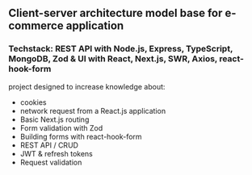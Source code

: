 <h2>
Client-server architecture model base for e-commerce application
 </h2> 
<h3>
Techstack: 
REST API with Node.js, Express, TypeScript, MongoDB, Zod &amp; UI with React, Next.js, SWR, Axios, react-hook-form
</h3>
<p>
project designed to increase knowledge about:
</p>
<ul>
  <li> cookies</li>
  <li>network request from a React.js application</li>
  <li>Basic Next.js routing</li>
  <li>Form validation with Zod</li>
  <li>Building forms with react-hook-form</li>
  <li>REST API / CRUD </li>
  <li>JWT & refresh tokens</li>
  <li>Request validation</li>
  </ul>
